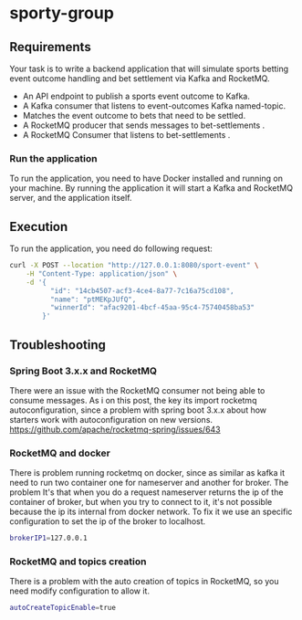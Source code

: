 # sporty-group

## Requirements
Your task is to write a backend application that will simulate sports betting event
outcome handling and bet settlement via Kafka and RocketMQ.
* An API endpoint to publish a sports event outcome to Kafka.
* A Kafka consumer that listens to event-outcomes Kafka named-topic.
* Matches the event outcome to bets that need to be settled.
* A RocketMQ producer that sends messages to bet-settlements .
* A RocketMQ Consumer that listens to bet-settlements .

### Run the application
To run the application, you need to have Docker installed and running on your machine.
By running the application it will start a Kafka and RocketMQ server, and the application itself.


## Execution

To run the application, you need do following request:

```bash
curl -X POST --location "http://127.0.0.1:8080/sport-event" \
    -H "Content-Type: application/json" \
    -d '{
          "id": "14cb4507-acf3-4ce4-8a77-7c16a75cd108",
          "name": "ptMEKpJUfQ",
          "winnerId": "afac9201-4bcf-45aa-95c4-75740458ba53"
        }'
```

## Troubleshooting
### Spring Boot 3.x.x and RocketMQ
There were an issue with the RocketMQ consumer not being able to consume messages.
As i on this post, the key its import rocketmq autoconfiguration, since a problem with spring boot 3.x.x about
how starters work with autoconfiguration on new versions.
https://github.com/apache/rocketmq-spring/issues/643

### RocketMQ and docker
There is problem running rocketmq on docker, since as similar as kafka it need to run two container one for nameserver and another for broker.
The problem It's that when you do a request nameserver returns the ip of the container of broker, but when you try to connect to it, it's not possible because the ip its internal from docker network. To fix it we use an specific configuration to set the ip of the broker to localhost.

```bash
brokerIP1=127.0.0.1
```

### RocketMQ and topics creation
There is a problem with the auto creation of topics in RocketMQ, so you need modify configuration to allow it.
```bash
autoCreateTopicEnable=true
```
